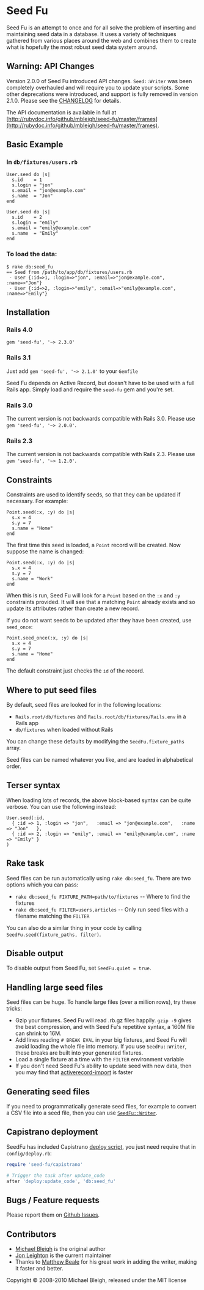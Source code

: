 Seed Fu
=======

Seed Fu is an attempt to once and for all solve the problem of inserting and maintaining seed data in a database. It uses a variety of techniques gathered from various places around the web and combines them to create what is hopefully the most robust seed data system around.

Warning: API Changes
--------------------

Version 2.0.0 of Seed Fu introduced API changes. `Seed::Writer` was been completely overhauled and will require you to update your scripts. Some other deprecations were introduced, and support is fully removed in version 2.1.0. Please see the [CHANGELOG](CHANGELOG.md) for details.

The API documentation is available in full at [http://rubydoc.info/github/mbleigh/seed-fu/master/frames](http://rubydoc.info/github/mbleigh/seed-fu/master/frames).

Basic Example
-------------

### In `db/fixtures/users.rb`

    User.seed do |s|
      s.id    = 1
      s.login = "jon"
      s.email = "jon@example.com"
      s.name  = "Jon"
    end

    User.seed do |s|
      s.id    = 2
      s.login = "emily"
      s.email = "emily@example.com"
      s.name  = "Emily"
    end

### To load the data:

    $ rake db:seed_fu
    == Seed from /path/to/app/db/fixtures/users.rb
     - User {:id=>1, :login=>"jon", :email=>"jon@example.com", :name=>"Jon"}
     - User {:id=>2, :login=>"emily", :email=>"emily@example.com", :name=>"Emily"}

Installation
------------

### Rails 4.0

    gem 'seed-fu', '~> 2.3.0'

### Rails 3.1

Just add `gem 'seed-fu', '~> 2.1.0'` to your `Gemfile`

Seed Fu depends on Active Record, but doesn't have to be used with a full Rails app. Simply load and require the `seed-fu` gem and you're set.

### Rails 3.0

The current version is not backwards compatible with Rails 3.0. Please use `gem 'seed-fu', '~> 2.0.0'`.

### Rails 2.3

The current version is not backwards compatible with Rails 2.3. Please use `gem 'seed-fu', '~> 1.2.0'`.

Constraints
-----------

Constraints are used to identify seeds, so that they can be updated if necessary. For example:

    Point.seed(:x, :y) do |s|
      s.x = 4
      s.y = 7
      s.name = "Home"
    end

The first time this seed is loaded, a `Point` record will be created. Now suppose the name is changed:

    Point.seed(:x, :y) do |s|
      s.x = 4
      s.y = 7
      s.name = "Work"
    end

When this is run, Seed Fu will look for a `Point` based on the `:x` and `:y` constraints provided. It will see that a matching `Point` already exists and so update its attributes rather than create a new record.

If you do not want seeds to be updated after they have been created, use `seed_once`:

    Point.seed_once(:x, :y) do |s|
      s.x = 4
      s.y = 7
      s.name = "Home"
    end

The default constraint just checks the `id` of the record.

Where to put seed files
-----------------------

By default, seed files are looked for in the following locations:

* `Rails.root/db/fixtures` and `Rails.root/db/fixtures/Rails.env` in a Rails app
* `db/fixtures` when loaded without Rails

You can change these defaults by modifying the `SeedFu.fixture_paths` array.

Seed files can be named whatever you like, and are loaded in alphabetical order.

Terser syntax
-------------

When loading lots of records, the above block-based syntax can be quite verbose. You can use the following instead:

    User.seed(:id,
      { :id => 1, :login => "jon",   :email => "jon@example.com",   :name => "Jon"   },
      { :id => 2, :login => "emily", :email => "emily@example.com", :name => "Emily" }
    )

Rake task
---------

Seed files can be run automatically using `rake db:seed_fu`. There are two options which you can pass:

* `rake db:seed_fu FIXTURE_PATH=path/to/fixtures` -- Where to find the fixtures
* `rake db:seed_fu FILTER=users,articles` -- Only run seed files with a filename matching the `FILTER`

You can also do a similar thing in your code by calling `SeedFu.seed(fixture_paths, filter)`.

Disable output
--------------

To disable output from Seed Fu, set `SeedFu.quiet = true`.

Handling large seed files
-------------------------

Seed files can be huge.  To handle large files (over a million rows), try these tricks:

* Gzip your fixtures.  Seed Fu will read .rb.gz files happily.  `gzip -9` gives the   best compression, and with Seed Fu's repetitive syntax, a 160M file can shrink to 16M.
* Add lines reading `# BREAK EVAL` in your big fixtures, and Seed Fu will avoid loading the whole file into memory.  If you use `SeedFu::Writer`, these breaks are built into your generated fixtures.
* Load a single fixture at a time with the `FILTER` environment variable
* If you don't need Seed Fu's ability to update seed with new data, then you may find that [activerecord-import](https://github.com/zdennis/activerecord-import) is faster

Generating seed files
---------------------

If you need to programmatically generate seed files, for example to convert a CSV file into a seed file, then you can use [`SeedFu::Writer`](lib/seed-fu/writer.rb).

Capistrano deployment
---------------------

SeedFu has included Capistrano [deploy script](lib/seed-fu/capistrano.rb), you just need require that 
in `config/deploy.rb`:

```ruby
require 'seed-fu/capistrano'

# Trigger the task after update_code
after 'deploy:update_code', 'db:seed_fu'
```

Bugs / Feature requests
-----------------------

Please report them on [Github Issues](https://github.com/mbleigh/seed-fu/issues).

Contributors
------------

* [Michael Bleigh](http://www.mbleigh.com/) is the original author
* [Jon Leighton](http://jonathanleighton.com/) is the current maintainer
* Thanks to [Matthew Beale](https://github.com/mixonic) for his great work in adding the writer, making it faster and better.

Copyright © 2008-2010 Michael Bleigh, released under the MIT license
